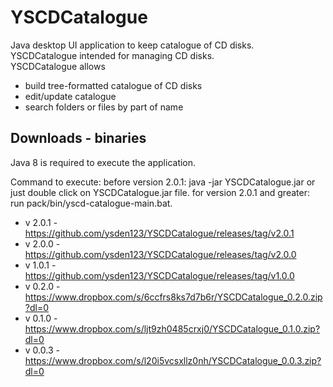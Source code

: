 # YSCDCatalogue #
Java desktop UI application to keep catalogue of CD disks.  
YSCDCatalogue intended for managing CD disks.  
YSCDCatalogue allows
* build tree-formatted catalogue of CD disks
* edit/update catalogue
* search folders or files by part of name

## Downloads - binaries ##
Java 8 is required to execute the application.

Command to execute: 
before version 2.0.1: java -jar YSCDCatalogue.jar or just double click on YSCDCatalogue.jar file.
for version 2.0.1 and greater: run pack/bin/yscd-catalogue-main.bat.
 

* v 2.0.1 - https://github.com/ysden123/YSCDCatalogue/releases/tag/v2.0.1
* v 2.0.0 - https://github.com/ysden123/YSCDCatalogue/releases/tag/v2.0.0
* v 1.0.1 - https://github.com/ysden123/YSCDCatalogue/releases/tag/v1.0.0
* v 0.2.0 - https://www.dropbox.com/s/6ccfrs8ks7d7b6r/YSCDCatalogue_0.2.0.zip?dl=0
* v 0.1.0 - https://www.dropbox.com/s/ljt9zh0485crxj0/YSCDCatalogue_0.1.0.zip?dl=0
* v 0.0.3 - https://www.dropbox.com/s/l20i5vcsxllz0nh/YSCDCatalogue_0.0.3.zip?dl=0
